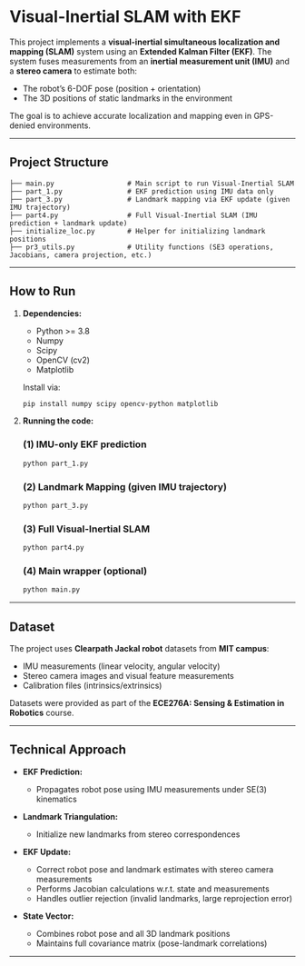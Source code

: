# Visual-Inertial SLAM with EKF

This project implements a **visual-inertial simultaneous localization and mapping (SLAM)** system using an **Extended Kalman Filter (EKF)**. The system fuses measurements from an **inertial measurement unit (IMU)** and a **stereo camera** to estimate both:

* The robot’s 6-DOF pose (position + orientation)
* The 3D positions of static landmarks in the environment

The goal is to achieve accurate localization and mapping even in GPS-denied environments.

---

## Project Structure

```
├── main.py                  # Main script to run Visual-Inertial SLAM
├── part_1.py                # EKF prediction using IMU data only
├── part_3.py                # Landmark mapping via EKF update (given IMU trajectory)
├── part4.py                 # Full Visual-Inertial SLAM (IMU prediction + landmark update)
├── initialize_loc.py        # Helper for initializing landmark positions
├── pr3_utils.py             # Utility functions (SE3 operations, Jacobians, camera projection, etc.)
```

---

## How to Run

1. **Dependencies:**

   * Python >= 3.8
   * Numpy
   * Scipy
   * OpenCV (cv2)
   * Matplotlib

   Install via:

   ```bash
   pip install numpy scipy opencv-python matplotlib
   ```

2. **Running the code:**

   ### (1) IMU-only EKF prediction

   ```bash
   python part_1.py
   ```

   ### (2) Landmark Mapping (given IMU trajectory)

   ```bash
   python part_3.py
   ```

   ### (3) Full Visual-Inertial SLAM

   ```bash
   python part4.py
   ```

   ### (4) Main wrapper (optional)

   ```bash
   python main.py
   ```

---

## Dataset

The project uses **Clearpath Jackal robot** datasets from **MIT campus**:

* IMU measurements (linear velocity, angular velocity)
* Stereo camera images and visual feature measurements
* Calibration files (intrinsics/extrinsics)

Datasets were provided as part of the **ECE276A: Sensing & Estimation in Robotics** course.

---

## Technical Approach

* **EKF Prediction:**

  * Propagates robot pose using IMU measurements under SE(3) kinematics
* **Landmark Triangulation:**

  * Initialize new landmarks from stereo correspondences

* **EKF Update:**

  * Correct robot pose and landmark estimates with stereo camera measurements
  * Performs Jacobian calculations w\.r.t. state and measurements
  * Handles outlier rejection (invalid landmarks, large reprojection error)
* **State Vector:**

  * Combines robot pose and all 3D landmark positions
  * Maintains full covariance matrix (pose-landmark correlations)

---
